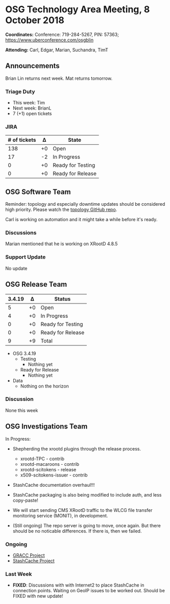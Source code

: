 # OSG Technology Area Meeting, 8 October 2018

**Coordinates:** Conference: 719-284-5267, PIN: 57363; <https://www.uberconference.com/osgblin>

**Attending:** Carl, Edgar, Marian, Suchandra, TimT
<!--BrianB, BrianL, Carl, Derek, Edgar, Jeff, Marian, Mat, Suchandra, TimC, TimT-->


## Announcements

Brian Lin returns next week.
Mat returns tomorrow.


### Triage Duty

-   This week: Tim
-   Next week: BrianL
-   7 (+1) open tickets


### JIRA

| # of tickets | &Delta; | State             |
|------------- |-------- |------------------ |
| 138          | +0      | Open              |
| 17           | -2      | In Progress       |
| 0            | +0      | Ready for Testing |
| 0            | +0      | Ready for Release |


## OSG Software Team

Reminder: topology and especially downtime updates should be considered high priority.
Please watch the [topology GitHub repo](https://github.com/opensciencegrid/topology).

Carl is working on automation and it might take a while before it's ready.


### Discussions

Marian mentioned that he is working on XRootD 4.8.5

### Support Update

No update

## OSG Release Team

| 3.4.19 | &Delta; | Status            |
|------ |------- |----------------- |
| 5      | +0      | Open              |
| 4      | +0      | In Progress       |
| 0      | +0      | Ready for Testing |
| 0      | +0      | Ready for Release |
| 9      | +9      | Total             |

-   OSG 3.4.19
    -   Testing
        -   Nothing yet
    -   Ready for Release
        -   Nothing yet
-   Data
    -   Nothing on the horizon


### Discussion

None this week

## OSG Investigations Team

In Progress:  

-   Shepherding the xrootd plugins through the release process.  
    -   xrootd-TPC - contrib
    -   xrootd-macaroons - contrib
    -   xrootd-scitokens - release
    -   x509-scitokens-issuer - contrib
- StashCache documentation overhaul!!!
- StashCache packaging is also being modified to include auth, and less copy-paste!
- We will start sending CMS XRootD traffic to the WLCG file transfer monitoring service (MONIT), in development.

-   (Still ongoing) The repo server is going to move, once again.  But there should be no noticable differences.  If there is, then we failed.


### Ongoing

-   [GRACC Project](https://opensciencegrid.atlassian.net/projects/GRACC)
-   [StashCache Project](http://opensciencegrid.org/docs/data/stashcache/overview/)


### Last Week

-   **FIXED**: Discussions with with Internet2 to place StashCache in connection points. Waiting on GeoIP issues to be worked out.  Should be FIXED with new update!


